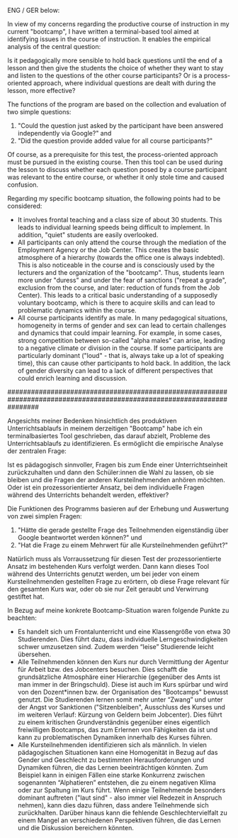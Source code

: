ENG / GER below:

In view of my concerns regarding the productive course of instruction in my current "bootcamp", I have written a terminal-based tool aimed at identifying issues in the course of instruction. It enables the empirical analysis of the central question:

Is it pedagogically more sensible to hold back questions until the end of a lesson and then give the students the choice of whether they want to stay and listen to the questions of the other course participants? Or is a process-oriented approach, where individual questions are dealt with during the lesson, more effective?

The functions of the program are based on the collection and evaluation of two simple questions:

1. "Could the question just asked by the participant have been answered independently via Google?" and
2. "Did the question provide added value for all course participants?"

Of course, as a prerequisite for this test, the process-oriented approach must be pursued in the existing course. Then this tool can be used during the lesson to discuss whether each question posed by a course participant was relevant to the entire course, or whether it only stole time and caused confusion.

Regarding my specific bootcamp situation, the following points had to be considered:

- It involves frontal teaching and a class size of about 30 students. This leads to individual learning speeds being difficult to implement. In addition, "quiet" students are easily overlooked.
- All participants can only attend the course through the mediation of the Employment Agency or the Job Center. This creates the basic atmosphere of a hierarchy (towards the office one is always indebted). This is also noticeable in the course and is consciously used by the lecturers and the organization of the "bootcamp". Thus, students learn more under "duress" and under the fear of sanctions ("repeat a grade", exclusion from the course, and later: reduction of funds from the Job Center). This leads to a critical basic understanding of a supposedly voluntary bootcamp, which is there to acquire skills and can lead to problematic dynamics within the course.
- All course participants identify as male. In many pedagogical situations, homogeneity in terms of gender and sex can lead to certain challenges and dynamics that could impair learning. For example, in some cases, strong competition between so-called "alpha males" can arise, leading to a negative climate or division in the course. If some participants are particularly dominant ("loud" - that is, always take up a lot of speaking time), this can cause other participants to hold back. In addition, the lack of gender diversity can lead to a lack of different perspectives that could enrich learning and discussion.

########################################################################################################################

Angesichts meiner Bedenken hinsichtlich des produktiven Unterrichtsablaufs in meinem derzeitigen "Bootcamp"
habe ich ein terminalbasiertes Tool geschrieben, das darauf abzielt, Probleme des Unterrichtsablaufs zu identifizieren.
Es ermöglicht die empirische Analyse der zentralen Frage:

Ist es pädagogisch sinnvoller, Fragen bis zum Ende einer Unterrichtseinheit zurückzuhalten und dann den Schüler:innen die Wahl zu lassen,
ob sie bleiben und die Fragen der anderen Kursteilnehmenden anhören möchten. Oder ist ein prozessorientierter Ansatz,
bei dem individuelle Fragen während des Unterrichts behandelt werden, effektiver?

Die Funktionen des Programms basieren auf der Erhebung und Auswertung von zwei simplen Fragen:

1. "Hätte die gerade gestellte Frage des Teilnehmenden eigenständig über Google beantwortet werden können?" und
2. "Hat die Frage zu einem Mehrwert für alle Kursteilnehmenden geführt?"

Natürlich muss als Vorraussetzung für diesen Test der prozessorientierte Ansatz im bestehenden Kurs verfolgt werden.
Dann kann dieses Tool während des Unterrichts genutzt werden, um bei jeder von einem Kursteilnehmenden gestellten Frage zu erörtern,
ob diese Frage relevant für den gesamten Kurs war, oder ob sie nur Zeit geraubt und Verwirrung gestiftet hat.

In Bezug auf meine konkrete Bootcamp-Situation waren folgende Punkte zu beachten:

- Es handelt sich um Frontalunterricht und eine Klassengröße von etwa 30 Studierenden. Dies führt dazu, dass individuelle
Lerngeschwindigkeiten schwer umzusetzen sind. Zudem werden “leise” Studierende leicht übersehen.
- Alle Teilnehmenden können den Kurs nur durch Vermittlung der Agentur für Arbeit bzw. des Jobcenters besuchen.
Dies schafft die grundsätzliche Atmosphäre einer Hierarchie (gegenüber des Amts ist man immer in der Bringschuld).
Diese ist auch im Kurs spürbar und wird von den Dozent*innen bzw. der Organisation des "Bootcamps" bewusst genutzt.
Die Studierenden lernen somit mehr unter “Zwang” und unter der Angst vor Sanktionen ("Sitzenbleiben",
Ausschluss des Kurses und im weiteren Verlauf: Kürzung von Geldern beim Jobcenter). Dies führt zu einem kritischen
Grundverständnis gegenüber eines eigentlich freiwilligen Bootcamps, das zum Erlernen von Fähigkeiten da ist und kann
zu problematischen Dynamiken innerhalb des Kurses führen.
- Alle Kursteilnehmenden identifizieren sich als männlich. In vielen pädagogischen Situationen kann eine Homogenität
in Bezug auf das Gender und Geschlecht zu bestimmten Herausforderungen und Dynamiken führen, die das Lernen beeinträchtigen
könnten. Zum Beispiel kann in einigen Fällen eine starke Konkurrenz zwischen sogenannten “Alphatieren” entstehen, die zu einem
negativen Klima oder zur Spaltung im Kurs führt. Wenn einige Teilnehmende besonders dominant auftreten ("laut sind" - also
immer viel Redezeit in Anspruch nehmen), kann dies dazu führen, dass andere Teilnehmende sich zurückhalten. Darüber hinaus
kann die fehlende Geschlechtervielfalt zu einem Mangel an verschiedenen Perspektiven führen, die das Lernen und die Diskussion
bereichern könnten.
